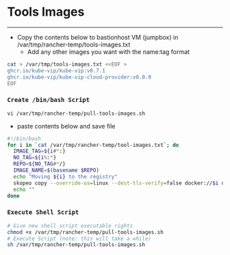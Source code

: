# Tools Images
--------------
- Copy the contents below to bastionhost VM (jumpbox) in /var/tmp/rancher-temp/tools-images.txt
  - Add any other images you want with the name:tag format

```sh
cat > /var/tmp/tools-images.txt <<EOF >
ghcr.io/kube-vip/kube-vip:v0.7.1
ghcr.io/kube-vip/kube-vip-cloud-provider:v0.0.9
EOF
```

### `Create /bin/bash Script`

```console
vi /var/tmp/rancher-temp/pull-tools-images.sh
```
- paste contents below and save file

```sh
#!/bin/bash
for i in `cat /var/tmp/rancher-temp/tool-images.txt`; do 
  IMAGE_TAG=${i#*:}
  NO_TAG=${i%:*}
  REPO=${NO_TAG#*/}
  IMAGE_NAME=$(basename $REPO)
  echo "Moving ${i} to the registry"
  skopeo copy --override-os=linux --dest-tls-verify=false docker://$i docker://harbor.registry.com/core-libraries/${REPO}:${IMAGE_TAG}
  echo ""
done
```
### `Execute Shell Script`

```sh
# Give new shell script executable rights
chmod +x /var/tmp/rancher-temp/pull-tools-images.sh
# Execute Script (note: this will take a while)
sh /var/tmp/rancher-temp/pull-tools-images.sh
```